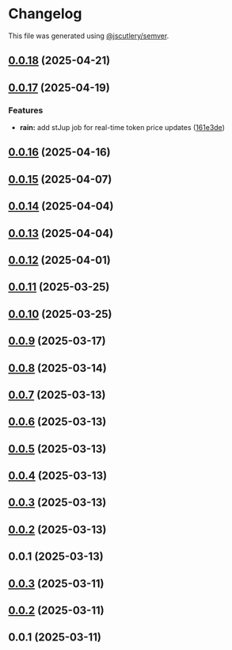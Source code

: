 # Changelog

This file was generated using [@jscutlery/semver](https://github.com/jscutlery/semver).

## [0.0.18](https://github.com/sonarwatch/portfolio/compare/tx-parser-0.0.17...tx-parser-0.0.18) (2025-04-21)



## [0.0.17](https://github.com/sonarwatch/portfolio/compare/tx-parser-0.0.16...tx-parser-0.0.17) (2025-04-19)


### Features

* **rain:** add stJup job for real-time token price updates ([161e3de](https://github.com/sonarwatch/portfolio/commit/161e3de497ea634bebd2462f1fedbae95e52d8cf))



## [0.0.16](https://github.com/sonarwatch/portfolio/compare/tx-parser-0.0.15...tx-parser-0.0.16) (2025-04-16)



## [0.0.15](https://github.com/sonarwatch/portfolio/compare/tx-parser-0.0.14...tx-parser-0.0.15) (2025-04-07)



## [0.0.14](https://github.com/sonarwatch/portfolio/compare/tx-parser-0.0.13...tx-parser-0.0.14) (2025-04-04)



## [0.0.13](https://github.com/sonarwatch/portfolio/compare/tx-parser-0.0.12...tx-parser-0.0.13) (2025-04-04)



## [0.0.12](https://github.com/sonarwatch/portfolio/compare/tx-parser-0.0.11...tx-parser-0.0.12) (2025-04-01)



## [0.0.11](https://github.com/sonarwatch/portfolio/compare/tx-parser-0.0.10...tx-parser-0.0.11) (2025-03-25)



## [0.0.10](https://github.com/sonarwatch/portfolio/compare/tx-parser-0.0.9...tx-parser-0.0.10) (2025-03-25)



## [0.0.9](https://github.com/sonarwatch/portfolio/compare/tx-parser-0.0.8...tx-parser-0.0.9) (2025-03-17)



## [0.0.8](https://github.com/sonarwatch/portfolio/compare/tx-parser-0.0.7...tx-parser-0.0.8) (2025-03-14)



## [0.0.7](https://github.com/sonarwatch/portfolio/compare/tx-parser-0.0.6...tx-parser-0.0.7) (2025-03-13)



## [0.0.6](https://github.com/sonarwatch/portfolio/compare/tx-parser-0.0.5...tx-parser-0.0.6) (2025-03-13)



## [0.0.5](https://github.com/sonarwatch/portfolio/compare/tx-parser-0.0.4...tx-parser-0.0.5) (2025-03-13)



## [0.0.4](https://github.com/sonarwatch/portfolio/compare/tx-parser-0.0.3...tx-parser-0.0.4) (2025-03-13)



## [0.0.3](https://github.com/sonarwatch/portfolio/compare/tx-parser-0.0.2...tx-parser-0.0.3) (2025-03-13)



## [0.0.2](https://github.com/sonarwatch/portfolio/compare/tx-parser-0.0.1...tx-parser-0.0.2) (2025-03-13)



## 0.0.1 (2025-03-13)



## [0.0.3](https://github.com/sonarwatch/portfolio/compare/tx-parser-0.0.2...tx-parser-0.0.3) (2025-03-11)



## [0.0.2](https://github.com/sonarwatch/portfolio/compare/tx-parser-0.0.1...tx-parser-0.0.2) (2025-03-11)



## 0.0.1 (2025-03-11)
